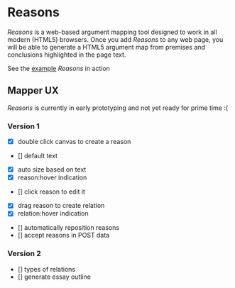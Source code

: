 # Reasons

*Reasons* is a web-based argument mapping tool designed to work in all modern (HTML5) browsers.  Once you add *Reasons* to any web page, you will be able to generate a HTML5 argument map from premises and conclusions highlighted in the page text.

See the [example](/example) *Reasons* in action


## Mapper UX

*Reasons* is currently in early prototyping and not yet ready for prime time :(

### Version 1

  - [x] double click canvas to create a reason
  - [] default text
  - [x] auto size based on text
  - [x] reason:hover indication
  - [] click reason to edit it
  - [x] drag reason to create relation
  - [x] relation:hover indication
  - [] automatically reposition reasons
  - [] accept reasons in POST data

### Version 2

  - [] types of relations
  - [] generate essay outline